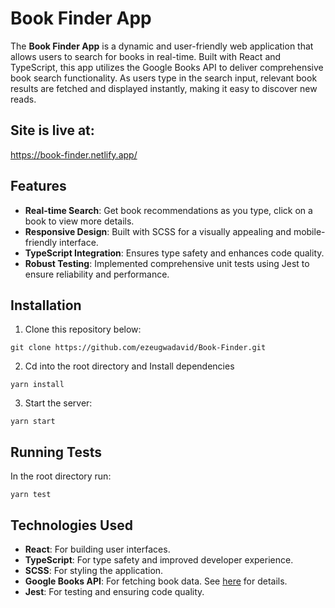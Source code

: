 # Book Finder App

The **Book Finder App** is a dynamic and user-friendly web application that allows users to search for books in real-time. Built with React and TypeScript, this app utilizes the Google Books API to deliver comprehensive book search functionality. As users type in the search input, relevant book results are fetched and displayed instantly, making it easy to discover new reads.

## Site is live at:
https://book-finder.netlify.app/

## Features

- **Real-time Search**: Get book recommendations as you type, click on a book to view more details.
- **Responsive Design**: Built with SCSS for a visually appealing and mobile-friendly interface.
- **TypeScript Integration**: Ensures type safety and enhances code quality.
- **Robust Testing**: Implemented comprehensive unit tests using Jest to ensure reliability and performance.

## Installation

1. Clone this repository below:
```
git clone https://github.com/ezeugwadavid/Book-Finder.git
```

2. Cd into the root directory and Install dependencies
```
yarn install
```

3. Start the server:
```
yarn start
```

## Running Tests

In the root directory run:
```
yarn test
```

## Technologies Used

- **React**: For building user interfaces.
- **TypeScript**: For type safety and improved developer experience.
- **SCSS**: For styling the application.
- **Google Books API**: For fetching book data. See [here](https://developers.google.com/books) for details.
- **Jest**: For testing and ensuring code quality.
